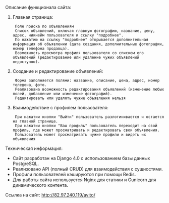Описание функционала сайта:

1. Главная страница:

        Поле поиска по объявлениям
        Список объявлений, включая главную фотографию, название, цену, адрес, никнейм пользователя и ссылку "подробнее".
        По нажатию на ссылку "подробнее" открывается дополнительная информация об объявлении (дата создания, дополнительные фотографии, номер телефона продавца).
        Возможность просмотра профиля пользователя со списком его объявлений (редактирование или удаление чужих объявлений недоступно).


2. Создание и редактирование объявлений:

        Форма заполняется полями: название, описание, цена, адрес, номер телефона, фото.
        Реализована возможность редактирования объявлений (изменение любых полей, добавление или изменение фотографий).
        Редактировать или удалять чужие объявления нельзя


3. Взаимодействие с профилем пользователя:

        При нажатии кнопки "Выйти" пользователь разлогинивается и остается на главной странице.
        При нажатии кнопки "Ваш профиль" пользователь переходит на свой профиль, где может просматривать и редактировать свои объявления.
        Пользователь может просматривать чужие профили и видеть их объявления



Техническая информация:

- Сайт разработан на Django 4.0 с использованием базы данных PostgreSQL.
- Реализовано API (полный CRUD) для взаимодействия с сущностями.
- Профили пользователей кэшируются при помощи Redis.
- Для работы сайта используется Nginx для статики и Gunicorn для динамического контента.


Ссылка на сайт: http://82.97.240.119/avito/
